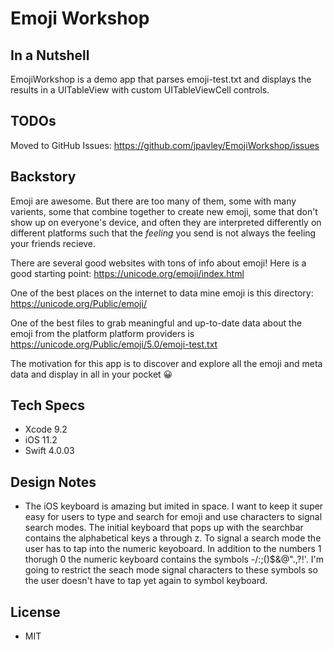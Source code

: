 # Emoji Workshop

## In a Nutshell

EmojiWorkshop is a demo app that parses emoji-test.txt and displays the results in a UITableView with custom UITableViewCell controls.

## TODOs

Moved to GitHub Issues: https://github.com/jpavley/EmojiWorkshop/issues

## Backstory

Emoji are awesome. But there are too many of them, some with many varients, some that combine together to create new emoji, some that
don't show up on everyone's device, and often they are interpreted differently on different platforms such that the *feeling* you send is
not always the feeling your friends recieve.

There are several good websites with tons of info about emoji! Here is a good starting point: https://unicode.org/emoji/index.html

One of the best places on the internet to data mine emoji is this directory: https://unicode.org/Public/emoji/

One of the best files to grab meaningful and up-to-date data about the emoji from the platform platform providers is https://unicode.org/Public/emoji/5.0/emoji-test.txt

The motivation for this app is to discover and explore all the emoji and meta data and display in all in your pocket 😀

## Tech Specs

- Xcode 9.2
- iOS 11.2
- Swift 4.0.03

## Design Notes
- The iOS keyboard is amazing but imited in space. I want to keep it super easy for users to type and search for emoji and use characters to signal search modes. The initial keyboard that pops up with the searchbar contains the alphabetical keys a through z. To signal a search mode the user has to tap into the numeric keyoboard.  In addition to the numbers 1 thorugh 0 the numeric keyboard contains the symbols -/:;()$&@".,?!'. I'm going to restrict the seach mode signal characters to these symbols so the user doesn't have to tap yet again to symbol keyboard.

## License

- MIT


